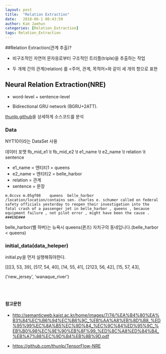 ```yaml
---
layout: post
title:  "Relation Extraction"
date:   2018-06-1 08:43:59
author: Kim Jaehun
categories: [Relation_Extraction]
tags: Relation_Extraction
---
```



##Relation Extraction(관계 추출)?

* 비구조적인 자연어 문자응로부터 구조적인 트리플(triple)을 추출하는 작업

* 두 개체 간의 관계(relation) 를 <주어, 관계, 목적어>와 같이 세 개의 항으로 표현





## Neural Relation Extraction(NRE)

 - word-level + sentence-level

 - Bidirectional GRU network (BGRU+2ATT).

[thunlp.github](https://github.com/thunlp/TensorFlow-NRE)을 상세하게 소스코드를 분석


### Data

NYT10이라는 DataSet 사용

데이터 포맷 fb_mid_e1 \t fb_mid_e2 \t e1_name \t e2_name \t relation \t sentence

- e1_name = 엔티티1 = queens
- e2_name = 엔티티2 = belle_harbor
- relation = 관계
- sentence = 문장

```
m.0ccvx	m.05gf08	queens	belle_harbor	/location/location/contains	sen. charles e. schumer called on federal safety officials yesterday to reopen their investigation into the fatal crash of a passenger jet in belle_harbor , queens , because equipment failure , not pilot error , might have been the cause . ###END###
```

belle_harbor(벨 하버)는  뉴욕시 queens(퀸즈) 자치구의 동네입니다.(belle_harbor < queens)


### initial_data(data_heleper)

initial.py을 먼저 실행해줘야한다.

[[[[3, 53, 39], [517, 54, 40], [14, 55, 41], [2123, 56, 42], [15, 57, 43],

('new_jersey', 'wanaque_river')






<br><br>
#### 참고문헌


* http://semanticweb.kaist.ac.kr/home/images/7/74/%EA%B4%80%EA%B3%84%EC%B6%94%EC%B6%9C_%EB%AA%A8%EB%8D%B8_%ED%95%99%EC%8A%B5%EC%9D%84_%EC%9C%84%ED%95%9C_%EB%B0%98%EC%9E%90%EB%8F%99_%ED%8C%A8%ED%84%B4_%EB%A7%88%EC%9D%B4%EB%8B%9D.pdf

* https://github.com/thunlp/TensorFlow-NRE
